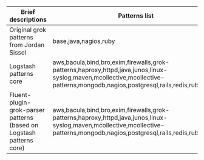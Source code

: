 | Brief descriptions                | Patterns list                            | URL                                    |
|---------------------|----------------------------------------|----------------------------------------|
|Original grok patterns from Jordan Sissel|base,java,nagios,ruby | https://github.com/jordansissel/grok/tree/master/patterns|
|Logstash patterns core|aws,bacula,bind,bro,exim,firewalls,grok-patterns,haproxy,httpd,java,junos,linux-syslog,maven,mcollective,mcollective-patterns,mongodb,nagios,postgresql,rails,redis,ruby,squid|https://github.com/logstash-plugins/logstash-patterns-core/|
|Fluent-plugin-grok-parser patterns (based on Logstash patterns core)|aws,bacula,bind,bro,exim,firewalls,grok-patterns,haproxy,httpd,java,junos,linux-syslog,maven,mcollective,mcollective-patterns,mongodb,nagios,postgresql,rails,redis,ruby,squid|https://github.com/fluent/fluent-plugin-grok-parser/tree/master/patterns|

